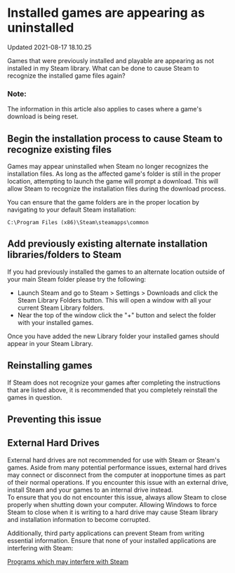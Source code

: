 # Installed games are appearing as uninstalled
Updated 2021-08-17 18.10.25

Games that were previously installed and playable are appearing as not installed in my Steam library. What can be done to cause Steam to recognize the installed game files again?  
  
  ### Note:
The information in this article also applies to cases where a game's download is being reset.  
  
## Begin the installation process to cause Steam to recognize existing files
Games may appear uninstalled when Steam no longer recognizes the installation files. As long as the affected game's folder is still in the proper location, attempting to launch the game will prompt a download. This will allow Steam to recognize the installation files during the download process.  
  
You can ensure that the game folders are in the proper location by navigating to your default Steam installation:  
  
`C:\Program Files (x86)\Steam\steamapps\common`  
  
##   
## Add previously existing alternate installation libraries/folders to Steam
If you had previously installed the games to an alternate location outside of your main Steam folder please try the following:  
  

* Launch Steam and go to Steam > Settings > Downloads and click the Steam Library Folders button. This will open a window with all your current Steam Library folders.
* Near the top of the window click the "+" button and select the folder with your installed games.

  
Once you have added the new Library folder your installed games should appear in your Steam Library.  
  
## Reinstalling games
If Steam does not recognize your games after completing the instructions that are listed above, it is recommended that you completely reinstall the games in question.  
  
  
## Preventing this issue
  ## External Hard Drives
External hard drives are not recommended for use with Steam or Steam's games. Aside from many potential performance issues, external hard drives may connect or disconnect from the computer at inopportune times as part of their normal operations. If you encounter this issue with an external drive, install Steam and your games to an internal drive instead.  
To ensure that you do not encounter this issue, always allow Steam to close properly when shutting down your computer. Allowing Windows to force Steam to close when it is writing to a hard drive may cause Steam library and installation information to become corrupted.  
  
Additionally, third party applications can prevent Steam from writing essential information. Ensure that none of your installed applications are interfering with Steam:  
  
[Programs which may interfere with Steam](https://help.steampowered.com/en/faqs/view/1F39-DCB4-FF28-5748)